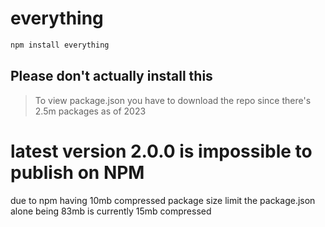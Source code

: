 # everything


```bash
npm install everything
```



## Please don't actually install this 

> To view package.json you have to download the repo since there's 2.5m packages as of 2023


# latest version 2.0.0 is impossible to publish on NPM
due to npm having 10mb compressed package size limit the package.json alone being 83mb is currently 15mb compressed
